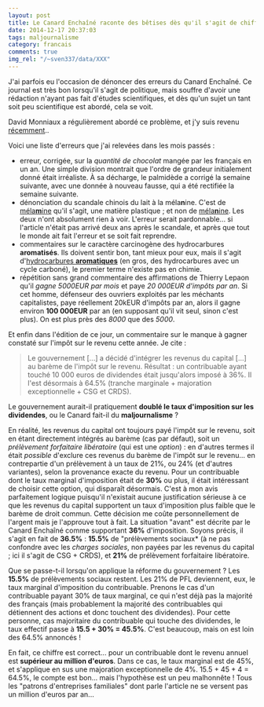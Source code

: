 ```yaml
---
layout: post
title: Le Canard Enchaîné raconte des bêtises dès qu'il s'agit de chiffres
date: 2014-12-17 20:37:03
tags: maljournalisme
category: francais
comments: true
img_rel: "/~sven337/data/XXX"
---
```


J'ai parfois eu l'occasion de dénoncer des erreurs du Canard Enchaîné. Ce journal est très bon lorsqu'il s'agit de politique, mais souffre d'avoir une rédaction n'ayant pas fait d'études scientifiques, et dès qu'un sujet un tant soit peu scientifique est abordé, cela se voit. 

David Monniaux a régulièrement abordé ce problème, et j'y suis revenu [récemment](http://david.monniaux.free.fr/dotclear/index.php/post/2014/07/11/Le-Canard-Encha%C3%AEn%C3%A9-joue-les-prudes)..

Voici une liste d'erreurs que j'ai relevées dans les mois passés :

- erreur, corrigée, sur la *quantité de chocolat* mangée par les français en un an. Une simple division montrait que l'ordre de grandeur initialement donné était irréaliste. À sa décharge, le palmidède a corrigé la semaine suivante, avec une donnée à nouveau fausse, qui a été rectifiée la semaine suivante.
- dénonciation du scandale chinois du lait à la méla**n**ine. C'est de [méla**m**ine](http://fr.wikipedia.org/wiki/M%C3%A9lamine) qu'il s'agit, une matière plastique ; et non de [méla**n**ine](http://fr.wikipedia.org/wiki/M%C3%A9lanine). Les deux n'ont absolument rien à voir. L'erreur serait pardonnable... si l'article n'était pas arrivé deux ans après le scandale, et après que tout le monde ait fait l'erreur et se soit fait reprendre.
- commentaires sur le caractère carcinogène des hydrocarbures **aromatisés**. Ils doivent sentir bon, tant mieux pour eux, mais il s'agit d'[hydrocarbures **aromatiques**](http://fr.wikipedia.org/wiki/Hydrocarbure_aromatique) (en gros, des hydrocarbures avec un cycle carboné), le premier terme n'existe pas en chimie.
- répétition sans grand commentaire des affirmations de Thierry Lepaon qu'il *gagne 5000EUR par mois* et paye *20 000EUR d'impôts par an*. Si cet homme, défenseur des ouvriers exploités par les méchants capitalistes, paye réellement 20kEUR d'impôts par an, alors il gagne environ **100 000EUR** par an (en supposant qu'il vit seul, sinon c'est plus). On est plus près des *8000* que des *5000*.

Et enfin dans l'édition de ce jour, un commentaire sur le manque à gagner constaté sur l'impôt sur le revenu cette année. Je cite :

> Le gouvernement [...] a décidé d'intégrer les revenus du capital [...] au barème de l'impôt sur le revenu. 
> Résultat : un contribuable ayant touché 10 000 euros de dividendes était jusqu'alors imposé à 36%. Il l'est désormais à 64.5% (tranche marginale + majoration exceptionnelle + CSG et CRDS).

Le gouvernement aurait-il pratiquement **doublé le taux d'imposition sur les dividendes**, ou le Canard fait-il du **maljournalisme** ?

En réalité, les revenus du capital ont toujours payé l'impôt sur le revenu, soit en étant directement intégrés au barème (cas par défaut), soit un *prélèvement forfaitaire libératoire* (qui est une *option*) : en d'autres termes il était *possible* d'exclure ces revenus du barème de l'impôt sur le revenu... en contrepartie d'un prélèvement à un taux de 21%, ou 24% (et d'autres variantes), selon la provenance exacte du revenu.
Pour un contribuable dont le taux marginal d'imposition était de **30%** ou plus, il était intéressant de choisir cette option, qui disparaît désormais. C'est à mon avis parfaitement logique puisqu'il n'existait aucune justification sérieuse à ce que les revenus du capital supportent un taux d'imposition plus faible que le barème de droit commun. Cette décision me coûte personnellement de l'argent mais je l'approuve tout à fait.
																																						La situation "avant" est décrite par le Canard Enchaîné comme supportant **36%** d'imposition. Soyons précis, il s'agit en fait de **36.5%** : **15.5%** de "prélèvements sociaux* (à ne pas confondre avec les *charges sociales*, non payées par les revenus du capital ; ici il s'agit de CSG + CRDS), et **21%** de prélèvement forfaitaire libératoire.

Que se passe-t-il lorsqu'on applique la réforme du gouvernement ? Les **15.5%** de prélèvements sociaux restent. Les 21% de PFL deviennent, eux, le taux marginal d'imposition du contribuable. Prenons le cas d'un contribuable payant 30% de taux marginal, ce qui n'est déjà pas la majorité des français (mais probablement la majorité des contribuables qui détiennent des actions et donc touchent des dividendes). 
Pour cette personne, cas majoritaire du contribuable qui touche des dividendes, le taux effectif passe à **15.5 + 30% = 45.5%**. C'est beaucoup, mais on est loin des 64.5% annoncés !

En fait, ce chiffre est correct... pour un contribuable dont le revenu annuel est **supérieur au million d'euros**. Dans ce cas, le taux marginal est de 45%, et s'applique en sus une majoration exceptionnelle de 4%. 15.5 + 45 + 4 = 64.5%, le compte est bon... mais l'hypothèse est un peu malhonnête !
Tous les "patrons d'entreprises familiales" dont parle l'article ne se versent pas un million d'euros par an...



